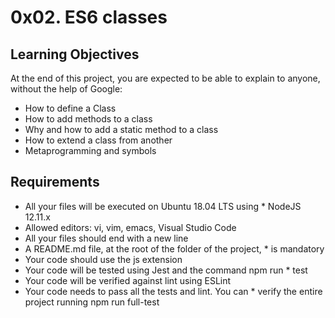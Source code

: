 # 0x02. ES6 classes

## Learning Objectives
At the end of this project, you are expected to be able to explain to anyone, without the help of Google:

* How to define a Class
* How to add methods to a class
* Why and how to add a static method to a class
* How to extend a class from another
* Metaprogramming and symbols

## Requirements
* All your files will be executed on Ubuntu 18.04 LTS using * NodeJS 12.11.x
* Allowed editors: vi, vim, emacs, Visual Studio Code
* All your files should end with a new line
* A README.md file, at the root of the folder of the project, * is mandatory
* Your code should use the js extension
* Your code will be tested using Jest and the command npm run * test
* Your code will be verified against lint using ESLint
* Your code needs to pass all the tests and lint. You can * verify the entire project running npm run full-test
